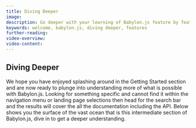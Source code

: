 ```yaml
---
title: Diving Deeper
image: 
description: Go deeper with your learning of Babylon.js feature by feature.
keywords: welcome, babylon.js, diving deeper, features
further-reading:
video-overview:
video-content:
---
```


## Diving Deeper

We hope you have enjoyed splashing around in the Getting Started section and are now ready to plunge into understanding more of what is possible with Babylon.js. Looking for something specific and cannot find it within the navigation menu or landing page selections then head for the search bar and the results will cover the all the documentation including the API. Below shows you the surface of the vast ocean that is this intermediate section of Babylon.js, dive in to get a deeper understanding.